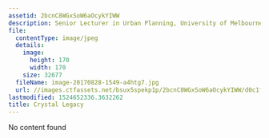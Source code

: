 ```yaml
---
assetid: 2bcnC8WGxSoW6aOcykYIWW
description: Senior Lecturer in Urban Planning, University of Melbourne
file:
  contentType: image/jpeg
  details:
    image:
      height: 170
      width: 170
    size: 32677
  fileName: image-20170828-1549-a4htg7.jpg
  url: //images.ctfassets.net/bsux5spekp1p/2bcnC8WGxSoW6aOcykYIWW/d0c1fffdd60f71a9e1717ba84288e784/image-20170828-1549-a4htg7.jpg
lastmodified: 1524652336.3632262
title: Crystal Legacy
---
```

No content found